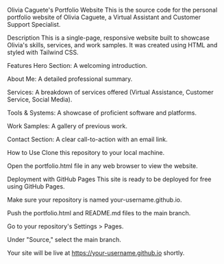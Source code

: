 Olivia Caguete's Portfolio Website
This is the source code for the personal portfolio website of Olivia Caguete, a Virtual Assistant and Customer Support Specialist.

Description
This is a single-page, responsive website built to showcase Olivia's skills, services, and work samples. It was created using HTML and styled with Tailwind CSS.

Features
Hero Section: A welcoming introduction.

About Me: A detailed professional summary.

Services: A breakdown of services offered (Virtual Assistance, Customer Service, Social Media).

Tools & Systems: A showcase of proficient software and platforms.

Work Samples: A gallery of previous work.

Contact Section: A clear call-to-action with an email link.

How to Use
Clone this repository to your local machine.

Open the portfolio.html file in any web browser to view the website.

Deployment with GitHub Pages
This site is ready to be deployed for free using GitHub Pages.

Make sure your repository is named your-username.github.io.

Push the portfolio.html and README.md files to the main branch.

Go to your repository's Settings > Pages.

Under "Source," select the main branch.

Your site will be live at https://your-username.github.io shortly.
